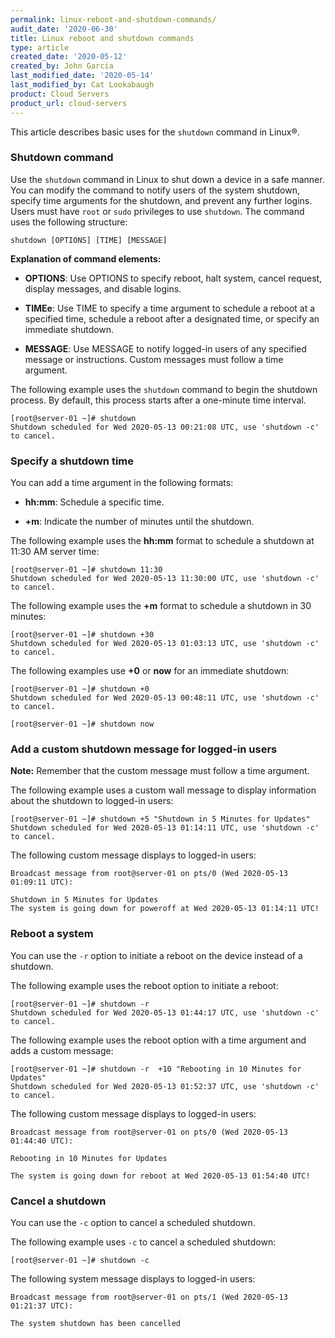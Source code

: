 ```yaml
---
permalink: linux-reboot-and-shutdown-commands/
audit_date: '2020-06-30'
title: Linux reboot and shutdown commands
type: article
created_date: '2020-05-12'
created_by: John Garcia
last_modified_date: '2020-05-14'
last_modified_by: Cat Lookabaugh
product: Cloud Servers
product_url: cloud-servers
---
```


This article describes basic uses for the `shutdown` command in Linux&reg;.

### Shutdown command

Use the `shutdown` command in Linux to shut down a device in a safe manner. You can modify the command
to notify users of the system shutdown, specify time arguments for the shutdown, and prevent any further
logins.  Users must have `root` or `sudo` privileges to use `shutdown`. The command uses the following
structure:

    shutdown [OPTIONS] [TIME] [MESSAGE]

**Explanation of command elements:**

- **OPTIONS**: Use OPTIONS to specify reboot, halt system, cancel request, display messages, and disable
  logins.

- **TIMEe**: Use TIME to specify a time argument to schedule a reboot at a specified time, schedule a reboot
  after a designated time, or specify an immediate shutdown.

- **MESSAGE**: Use MESSAGE to notify logged-in users of any specified message or instructions. Custom messages
  must follow a time argument.

The following example uses the `shutdown` command to begin the shutdown process.  By default, this process
starts after a one-minute time interval.

    [root@server-01 ~]# shutdown
    Shutdown scheduled for Wed 2020-05-13 00:21:08 UTC, use 'shutdown -c' to cancel.

### Specify a shutdown time

You can add a time argument in the following formats:

- **hh:mm**: Schedule a specific time.

- **+m**: Indicate the number of minutes until the shutdown.

The following example uses the **hh:mm** format to schedule a shutdown at 11:30 AM server time:

    [root@server-01 ~]# shutdown 11:30
    Shutdown scheduled for Wed 2020-05-13 11:30:00 UTC, use 'shutdown -c' to cancel.

The following example uses the **+m** format to schedule  a shutdown in 30 minutes:

    [root@server-01 ~]# shutdown +30
    Shutdown scheduled for Wed 2020-05-13 01:03:13 UTC, use 'shutdown -c' to cancel.

The following examples use **+0** or **now** for an immediate shutdown:

    [root@server-01 ~]# shutdown +0
    Shutdown scheduled for Wed 2020-05-13 00:48:11 UTC, use 'shutdown -c' to cancel.

    [root@server-01 ~]# shutdown now

### Add a custom shutdown message for logged-in users

**Note:**  Remember that the custom message must follow a time argument.

The following example uses a custom wall message to display information about the shutdown to logged-in users:

    [root@server-01 ~]# shutdown +5 "Shutdown in 5 Minutes for Updates"
    Shutdown scheduled for Wed 2020-05-13 01:14:11 UTC, use 'shutdown -c' to cancel.

The following custom message displays to logged-in users:

    Broadcast message from root@server-01 on pts/0 (Wed 2020-05-13 01:09:11 UTC):

    Shutdown in 5 Minutes for Updates
    The system is going down for poweroff at Wed 2020-05-13 01:14:11 UTC!

### Reboot a system

You can use the `-r` option to initiate a reboot on the device instead of a shutdown.

The following example uses the reboot option to initiate a reboot:

    [root@server-01 ~]# shutdown -r
    Shutdown scheduled for Wed 2020-05-13 01:44:17 UTC, use 'shutdown -c' to cancel.

The following example uses the reboot option with a time argument and adds a custom message:

    [root@server-01 ~]# shutdown -r  +10 "Rebooting in 10 Minutes for Updates"
    Shutdown scheduled for Wed 2020-05-13 01:52:37 UTC, use 'shutdown -c' to cancel.

The following custom message displays to logged-in users:

    Broadcast message from root@server-01 on pts/0 (Wed 2020-05-13 01:44:40 UTC):

    Rebooting in 10 Minutes for Updates

    The system is going down for reboot at Wed 2020-05-13 01:54:40 UTC!

### Cancel a shutdown

You can use the `-c` option to cancel a scheduled shutdown.

The following example uses `-c` to cancel a scheduled shutdown:

    [root@server-01 ~]# shutdown -c

The following system message displays to logged-in users:

    Broadcast message from root@server-01 on pts/1 (Wed 2020-05-13 01:21:37 UTC):

    The system shutdown has been cancelled
